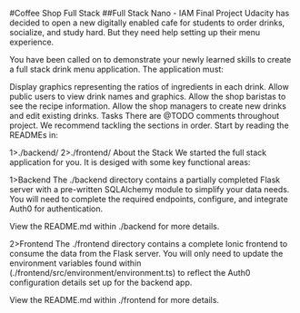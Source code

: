 #Coffee Shop Full Stack
##Full Stack Nano - IAM Final Project
Udacity has decided to open a new digitally enabled cafe for students to order drinks, socialize, and study hard. But they need help setting up their menu experience.

You have been called on to demonstrate your newly learned skills to create a full stack drink menu application. The application must:

Display graphics representing the ratios of ingredients in each drink.
Allow public users to view drink names and graphics.
Allow the shop baristas to see the recipe information.
Allow the shop managers to create new drinks and edit existing drinks.
Tasks
There are @TODO comments throughout project. We recommend tackling the sections in order. Start by reading the READMEs in:

1>./backend/
2>./frontend/
About the Stack
We started the full stack application for you. It is desiged with some key functional areas:

1>Backend
The ./backend directory contains a partially completed Flask server with a pre-written SQLAlchemy module to simplify your data needs. You will need to complete the required endpoints, configure, and integrate Auth0 for authentication.

View the README.md within ./backend for more details.

2>Frontend
The ./frontend directory contains a complete Ionic frontend to consume the data from the Flask server. You will only need to update the environment variables found within (./frontend/src/environment/environment.ts) to reflect the Auth0 configuration details set up for the backend app.

View the README.md within ./frontend for more details.